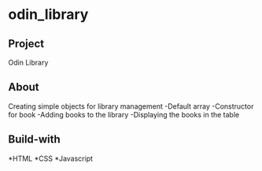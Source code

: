 # odin_library

## Project

Odin Library

## About

Creating simple objects for library management
-Default array
-Constructor for book
-Adding books to the library
-Displaying the books in the table

## Build-with

*HTML *CSS *Javascript